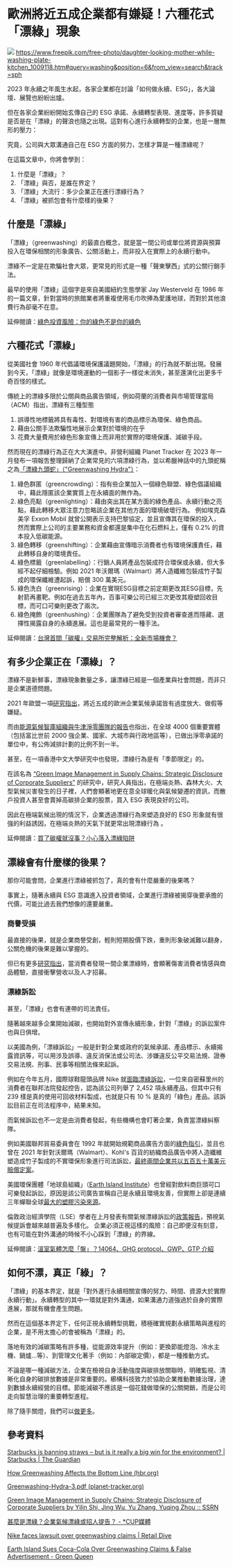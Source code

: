 # 歐洲將近五成企業都有嫌疑！六種花式「漂綠」現象
![](../005-Files/Pasted%20image%2020230826181407.png)
https://www.freepik.com/free-photo/daughter-looking-mother-while-washing-plate-kitchen_1009118.htm#query=washing&position=6&from_view=search&track=sph

2023 年永續之年風生水起，各家企業都在討論「如何做永續、ESG」，各大論壇、展覽也紛紛出爐。

但在各家企業紛紛開始玄傳自己的 ESG 承諾、永續轉型表現、進度等，許多質疑是否是在「漂綠」的聲浪也隨之出現。這對有心進行永續轉型的企業，也是一層無形的壓力：

究竟，公司與大眾溝通自己在 ESG 方面的努力，怎樣才算是一種漂綠呢？

在這篇文章中，你將會學到：
1. 什麼是「漂綠」？
2. 「漂綠」與否，是誰在界定？
3. 「漂綠」大流行：多少企業正在進行漂綠行為？
4. 「漂綠」被抓包會有什麼樣的後果？

## 什麼是「漂綠」

「漂綠」（greenwashing）的最直白概念，就是當一間公司或單位將資源與預算投入在環保相關的形象廣告、公關活動上，而非投入在實際上的永續行動中。

漂綠不一定是在欺騙社會大眾，更常見的形式是一種「聲東擊西」式的公關行銷手法。

最早的使用「漂綠」這個字是來自美國紐約生態學家 Jay Westerveld 在 1986 年的一篇文章，針對當時的旅館業者將重複使用毛巾吹捧為愛護地球，而對於其他浪費行為卻毫不在意。

延伸閱讀：[綠色投資風險：你的綠色不是你的綠色 ](https://combogic.com/blog/green-investment-risk.html)

## 六種花式「漂綠」

從美國社會 1960 年代倡議環境保護議題開始，「漂綠」的行為就不斷出現。發展到今天，「漂綠」就像是環境運動的一個影子一樣從未消失，甚至還演化出更多千奇百怪的樣式。

傳統上的漂綠多限於公關與商品廣告領域，例如荷蘭的消費者與市場管理當局（ACM）指出，漂綠有三種型態

1. 誤導性地標籤將具有毒性、對環境有害的商品標示為環保、綠色商品。
2. 藉由公關手法欺騙性地展示企業對於環境的在乎
3. 花費大量費用於綠色形象宣傳上而非用於實際的環境保護、減碳手段。

然而現在的漂綠行為正在大大演進中。非營利組織 Planet Tracker 在 2023 年一月發布一項報吿整理歸納了企業常見的六項漂綠行為，並以希臘神話中的九頭蛇稱之為[「漂綠九頭蛇」（"Greenwashing Hydra"）](https://planet-tracker.org/wp-content/uploads/2023/01/Greenwashing-Hydra-3.pdf)：

1. 綠色群匿（greencrowding）：指有些企業加入一個綠色聯盟、綠色倡議組織中，藉此隱匿該企業實質上在永續面的無作為。
2. 綠色亮點（greenlighting）：藉由突出其在某方面的綠色產品、永續行動之亮點，藉此轉移大眾注意力忽略該企業在其他方面的環境破壞行為。
   例如埃克森美孚 Exxon Mobil 就曾公開表示支持巴黎協定，並且宣傳其在環保的投入，然而實際上公司的主要業務和資金都還是集中在化石燃料上，僅有 0.2% 的資本投入低碳能源。
4. 綠色轉移（greenshifting）：企業藉由宣傳暗示消費者也有環境保護責任，藉此轉移自身的環境責任。
5. 綠色標籤（greenlabelling）：行銷人員將產品包裝成符合環保或永續，但大多經不起仔細檢驗。例如 2021 年沃爾瑪（Walmart）將人造纖維包裝成竹子製成的環保纖維遭起訴，賠償 300 萬美元。
6. 綠色洗白（greenrising）：企業在實現ESG目標之前定期更改其ESG目標，先射箭再畫靶。例如在過去五年內，百事可樂公司已經三次更改其廢塑回收目標，而可口可樂則更改了兩次。
7. 綠色掩飾（greenhushing）：企業團隊為了避免受到投資者審查進而隱藏、選擇性揭露自身的永續進展。這也是最常見的一種手法。

延伸閱讀：[台灣首間「碳權」交易所完整解析：全新市場機會？ ](https://combogic.com/blog/carbon-exchange-place.html)

## 有多少企業正在「漂綠」？

漂綠不是新鮮事，漂綠現象數量之多，讓漂綠已經是一個產業與社會問題，而非只是企業道德問題。

2021 年歐盟一項[研究指出](https://icpen.org/news/1146)，將近五成的歐洲企業氣候承諾皆有過度放大、做假等嫌疑。

而由[能源氣候智庫組織與牛津淨零團隊的報告](https://ca1-eci.edcdn.com/reports/ECIU-Oxford_Taking_Stock.pdf?mtime=20210323005817&focal=none)也指出，在全球 4000 個重要實體（包括富比世前 2000 強企業、國家、大城市與行政地區等），已做出淨零承諾的單位中，有公佈減排計劃的比例不到一半。

甚至，在一項香港中文大學研究中也發現，漂綠行為是有「季節限定」的。

在該名為 [“Green Image Management in Supply Chains: Strategic Disclosure of Corporate Suppliers”](https://papers.ssrn.com/sol3/papers.cfm?abstract_id=3700310) 的研究中，研究人員指出，在極端炎熱、森林大火、大型氣候災害發生的日子裡，人們會顯著地更在意全球暖化與氣候變遷的資訊，而散戶投資人甚至會賣掉高碳排企業的股票，買入 ESG 表現良好的公司。

因此在極端氣候出現的情況下，企業透過漂綠行為來塑造良好的 ESG 形象就有很強的利益誘因，在極端炎熱的天氣下就更常出現漂綠行為
。

延伸閱讀：[買了碳權就沒事？小心落入漂綠陷阱](https://combogic.com/blog/carbon-permit-vs-carbon%20credit.html)

## 漂綠會有什麼樣的後果？

那你可能會問，企業進行漂綠被抓包了，真的會有什麼嚴重的後果嗎？

事實上，隨著永續與 ESG 意識進入投資者領域，企業進行漂綠被揭穿後要承擔的代價，可能比過去我們想像的還要嚴重。

### 商譽受損
最直接的後果，就是企業商譽受創，輕則短期股價下跌，重則形象破滅難以翻身，公關危機的後果是難以掌握的。

但已有更多[研究指出](https://journals.sagepub.com/doi/abs/10.1525/cmr.2011.54.1.64?casa_token=t0FFdfISQ8oAAAAA:SlU-W2MuiEBGpgBn-FHkDSMCmXXz9qd6tQIn1GYzYc6H2AtE8b4WhukgOyiAV9UA9UZjyUuU84u0ZDk)，當消費者發現一間企業漂綠時，會顯著傷害消費者情感與商品體驗，直接衝擊營收以及人才招募。

### 漂綠訴訟

甚至，「漂綠」也會有連帶的司法責任。

隨著越來越多企業開始減碳，也開始對外宣傳永續形象，針對「漂綠」的訴訟案件也與日俱增。

以美國為例，「漂綠訴訟」一般是針對企業或政府的氣候承諾、產品標示、永續揭露資訊等，可以用涉及誤導、違反消保法或公司法、涉嫌違反公平交易法規、證券交易法規、刑事、民事等相關法條來起訴。

例如在今年五月，國際球鞋龍頭品牌 Nike 就[面臨漂綠訴訟](https://www.retaildive.com/news/nike-faces-lawsuit-greenwashing-claims/650282/)，一位來自密蘇里州的消費者在聯邦法院發起控告，認為該公司列舉了 2,452 項永續產品，但其中只有 239 樣是真的使用可回收材料製成，也就是只有 10 % 是真的「綠色」產品。該訴訟目前正在司法程序中，結果未知。

而氣候訴訟也不一定是由消費者發起，有些機構也會盯著企業，負責當漂綠糾察隊。

例如美國聯邦貿易委員會在 1992 年就開始規範商品廣告方面的[綠色指引](https://www.ftc.gov/sites/default/files/documents/federal_register_notices/guides-use-environmental-marketing-claims-green-guides/greenguidesfrn.pdf)，並且也曾在 2021 年針對沃爾瑪（Walmart）、Kohl's 百貨的紡織商品廣告中將人造纖維塑造成竹子製成的不實環保形象進行司法訴訟，[最終兩間企業共以五百五十萬美元賠償定案](https://www.ftc.gov/business-guidance/blog/2022/04/55-million-total-ftc-settlements-kohls-and-walmart-challenge-bamboo-and-eco-claims-shed-light)。

美國環保團體「地球島組織」（[Earth Island Institute](https://www.earthisland.org/)）也曾經對飲料商巨頭可口可樂發起訴訟，原因是該公司廣告宣稱自己是永續且環境友善，但實際上卻是連續三年蟬聯全球[最大的塑膠污染來源](https://www.greenqueen.com.hk/coca-cola-most-polluting-brand-on-earth-for-second-year-in-a-row/)。

倫敦政治經濟學院（LSE）學者在上月發表有關氣候漂綠訴訟的[政策報告](https://www.lse.ac.uk/granthaminstitute/publication/climate-washing-litigation-legal-liability-for-misleading-climate-communications/)，預視氣候提訴會越來越普遍及多樣化。 企業必須正視這樣的風險：自己即便沒有刻意，也有可能在對外溝通的時候不小心踩到「漂綠」的界線。

延伸閱讀：[溫室氣體怎麼「盤」？14064、GHG protocol、GWP、GTP 介紹 ](https://combogic.com/blog/ghg-inventory-intro.html)

## 如何不漂，真正「綠」？

「漂綠」的基本界定，就是「對外進行永續相關宣傳的努力、時間、資源大於實際永續行動」。永續轉型的其中一環就是對外溝通，如果溝通力道強過於自身的實際進展，那就有機會產生問題。

然而在這個基本界定下，任何正視永續轉型挑戰，積極確實規劃永續策略與進程的企業，是不用太擔心的會被稱為「漂綠」的。

落地有效的減碳策略有許多種，從能源效率提升（例如：更換節能燈泡、冷水主機、鍋爐...等）、到管理文化著手（例如：內部碳定價），都是一種推動方式。

不論是哪一種減碳方法，企業在檢視自身活動強度與碳排放關聯時，明確監視、清晰化自身的碳排放數據是非常重要的。櫛構科技致力於協助企業推動數據治理，達到數據永續經營的目標。節能減碳不應該是一個花錢做環保的公關開銷，而是公司走向智慧治理的重要轉型進程。

除了隨手關燈，我們可以[做更多](https://combogic.com/)。


## 參考資料

[Starbucks is banning straws – but is it really a big win for the environment? | Starbucks | The Guardian](https://www.theguardian.com/business/2018/jul/23/starbucks-straws-ban-2020-environment)

[How Greenwashing Affects the Bottom Line 
(hbr.org)](https://hbr.org/2022/07/how-greenwashing-affects-the-bottom-line)

[Greenwashing-Hydra-3.pdf (planet-tracker.org)](https://planet-tracker.org/wp-content/uploads/2023/01/Greenwashing-Hydra-3.pdf)

[Green Image Management in Supply Chains: Strategic Disclosure of Corporate Suppliers by Yilin Shi, Jing Wu, Yu Zhang, Yuqing Zhou :: SSRN](https://papers.ssrn.com/sol3/papers.cfm?abstract_id=3700310)

[甚麼是漂綠？企業氣候漂綠或招人提告？ - *CUP媒體](https://www.cup.com.hk/2022/02/11/climate-greenwash-litigation/)

[Nike faces lawsuit over greenwashing claims | Retail Dive](https://www.retaildive.com/news/nike-faces-lawsuit-greenwashing-claims/650282/)

[Earth Island Sues Coca-Cola Over Greenwashing Claims & False Advertisement - Green Queen](https://www.greenqueen.com.hk/earth-island-sues-coca-cola-over-greenwashing-claims-false-advertising/)
